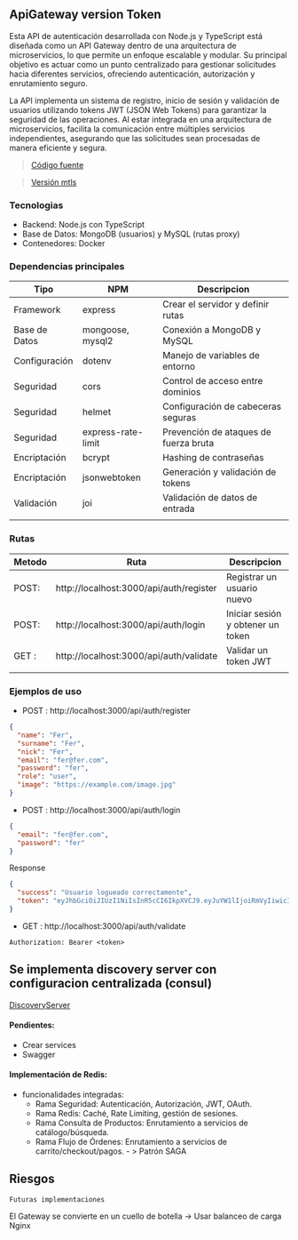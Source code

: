 ## ApiGateway version Token

Esta API de autenticación desarrollada con Node.js y TypeScript está diseñada como un API Gateway dentro de una arquitectura de microservicios, lo que permite un enfoque escalable y modular.
Su principal objetivo es actuar como un punto centralizado para gestionar solicitudes hacia diferentes servicios, ofreciendo autenticación, autorización y enrutamiento seguro.

La API implementa un sistema de registro, inicio de sesión y validación de usuarios utilizando tokens JWT (JSON Web Tokens) para garantizar la seguridad de las operaciones.
Al estar integrada en una arquitectura de microservicios, facilita la comunicación entre múltiples servicios independientes, asegurando que las solicitudes sean procesadas de manera eficiente y segura.

> [Código fuente](https://github.com/)

> [Versión mtls](https://www.youtube.com/)

### Tecnologias

- Backend: Node.js con TypeScript
- Base de Datos: MongoDB (usuarios) y MySQL (rutas proxy)
- Contenedores: Docker

### Dependencias principales

| Tipo          | NPM                | Descripcion                           |
| ------------- | ------------------ | ------------------------------------- |
| Framework     | express            | Crear el servidor y definir rutas     |
| Base de Datos | mongoose, mysql2   | Conexión a MongoDB y MySQL            |
| Configuración | dotenv             | Manejo de variables de entorno        |
| Seguridad     | cors               | Control de acceso entre dominios      |
| Seguridad     | helmet             | Configuración de cabeceras seguras    |
| Seguridad     | express-rate-limit | Prevención de ataques de fuerza bruta |
| Encriptación  | bcrypt             | Hashing de contraseñas                |
| Encriptación  | jsonwebtoken       | Generación y validación de tokens     |
| Validación    | joi                | Validación de datos de entrada        |
|               |                    |                                       |

### Rutas

| Metodo | Ruta                                    | Descripcion                       |
| ------ | --------------------------------------- | --------------------------------- |
| POST:  | http://localhost:3000/api/auth/register | Registrar un usuario nuevo        |
| POST:  | http://localhost:3000/api/auth/login    | Iniciar sesión y obtener un token |
| GET :  | http://localhost:3000/api/auth/validate | Validar un token JWT              |
|        |                                         |                                   |

### Ejemplos de uso

- POST : http://localhost:3000/api/auth/register

```json
{
  "name": "Fer",
  "surname": "Fer",
  "nick": "Fer",
  "email": "fer@fer.com",
  "password": "fer",
  "role": "user",
  "image": "https://example.com/image.jpg"
}
```

- POST : http://localhost:3000/api/auth/login

```json
{
  "email": "fer@fer.com",
  "password": "fer"
}
```

Response

```json
{
  "success": "Usuario logueado correctamente",
  "token": "eyJhbGciOiJIUzI1NiIsInR5cCI6IkpXVCJ9.eyJuYW1lIjoiRmVyIiwic3VybmFtZSI6IkZlciIsImVtYWlsIjoiZmVyQGZlci5jb20iLCJpYXQiOjE3MzcxMzcxMzgsImV4cCI6MTczNzE0MDczOH0.jzbD91qipxWDcknEWpVbNIUZiQ2PVUkvy4-upacY0Po"
}
```

- GET : http://localhost:3000/api/auth/validate

```
Authorization: Bearer <token>
```

## Se implementa discovery server con configuracion centralizada (consul)

[DiscoveryServer](discoveryServer.mdx)

#### Pendientes:

- Crear services
- Swagger

#### Implementación de Redis:

- funcionalidades integradas:
  - Rama Seguridad: Autenticación, Autorización, JWT, OAuth.
  - Rama Redis: Caché, Rate Limiting, gestión de sesiones.
  - Rama Consulta de Productos: Enrutamiento a servicios de catálogo/búsqueda.
  - Rama Flujo de Órdenes: Enrutamiento a servicios de carrito/checkout/pagos. - > Patrón SAGA

## Riesgos

`Futuras implementaciones`

El Gateway se convierte en un cuello de botella -> Usar balanceo de carga Nginx
